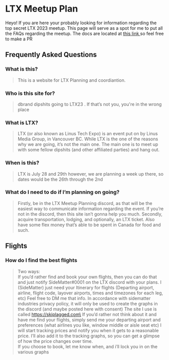 # LTX Meetup Plan

Heyo! If you are here your probably looking for information regarding the top secret LTX 2023 meetup. This page will serve as a spot for me to put all the FAQs regarding the meetup. The docs are located at [this link ](https://github.com/SideMatter/sideflights)so feel free to make a PR

## Frequently Asked Questions

### What is this?

> This is a website for LTX Planning and coordiantion.

### Who is this site for?

> dbrand dipshits going to LTX23 . If that’s not you, you're in the wrong place

### What is LTX?

> LTX (or also known as Linus Tech Expo) is an event put on by Linus Media Group, in Vancouver BC. While LTX is the one of the reasons why we are going, it’s not the main one. The main one is to meet up with some fellow dipshits (and other affiliated parties) and hang out.

### When is this?

> LTX is July 28 and 29th however, we are planning a week up there, so dates would be the 26th through the 2nd

### What do I need to do if I’m planning on going?

> Firstly, be in the LTX Meetup Planning discord, as that will be the easiest way to communicate information regarding the event. If you’re not in the discord, then this site isn’t gonna help you much. Secondly, acquire transportation, lodging, and optionally, an LTX ticket. Also have some flex money that’s able to be spent in Canada for food and such.

## Flights

### How do I find the best flights

> Two ways:\
> &#x20;If you’d rather find and book your own flights, then you can do that and just notify SideMatter#0001 on the LTX discord with your plans. I (SideMatter) just need your Itinerary for flights (Departing airport, airline, flight code, layover airports, times and timezones for each leg, etc) Feel free to DM me that info. In accordance with sidematter industries privacy policy, it will only be used to create the graphs in the discord (and maybe posted here with consent) The site I use is called https://skiplagged.com\
> If you’d rather not think about it and have me find your flights, simply send me your departing airport and preferences (what airlines you like, window middle or aisle seat etc) I will start tracking prices and notify you when it gets to a reasonable price. I’ll also add it to the tracking graphs, so you can get a glimpse of how the price changes over time. \
> If you choose to book, let me know when, and i’ll lock you in on the various graphs

###
